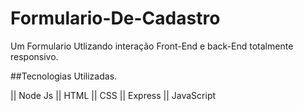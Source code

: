 # Formulario-De-Cadastro
Um Formulario Utlizando interação Front-End e back-End totalmente responsivo. 

##Tecnologias Utilizadas.

|| Node Js
|| HTML
|| CSS
|| Express
|| JavaScript
